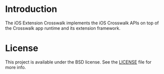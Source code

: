 # Introduction

The iOS Extension Crosswalk implements the iOS Crosswalk APIs on top of the Crosswalk app runtime and its extension framework.

# License

This project is available under the BSD license. See the [LICENSE](LICENSE) file for more info.


